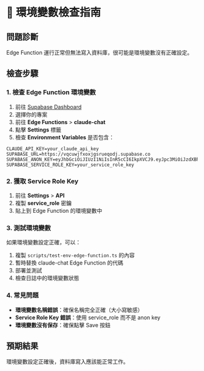 # 🚨 環境變數檢查指南

## 問題診斷
Edge Function 運行正常但無法寫入資料庫，很可能是環境變數沒有正確設定。

## 檢查步驟

### 1. 檢查 Edge Function 環境變數
1. 前往 [Supabase Dashboard](https://supabase.com/dashboard)
2. 選擇你的專案
3. 前往 **Edge Functions** > **claude-chat**
4. 點擊 **Settings** 標籤
5. 檢查 **Environment Variables** 是否包含：

```
CLAUDE_API_KEY=your_claude_api_key
SUPABASE_URL=https://vqcuwjfxoxjgsrueqodj.supabase.co
SUPABASE_ANON_KEY=eyJhbGciOiJIUzI1NiIsInR5cCI6IkpXVCJ9.eyJpc3MiOiJzdXBhYmFzZSIsInJlZiI6InZxY3V3amZ4b3hqZ3NydWVxb2RqIiwicm9sZSI6ImFub24iLCJpYXQiOjE3NTc5MDc0ODUsImV4cCI6MjA3MzQ4MzQ4NX0.PR5LV3ENSwpxYgml6L7PpyerZHAbfQzdC0ny0JVhcBo
SUPABASE_SERVICE_ROLE_KEY=your_service_role_key
```

### 2. 獲取 Service Role Key
1. 前往 **Settings** > **API**
2. 複製 **service_role** 密鑰
3. 貼上到 Edge Function 的環境變數中

### 3. 測試環境變數
如果環境變數設定正確，可以：
1. 複製 `scripts/test-env-edge-function.ts` 的內容
2. 暫時替換 claude-chat Edge Function 的代碼
3. 部署並測試
4. 檢查日誌中的環境變數狀態

### 4. 常見問題
- **環境變數名稱錯誤**：確保名稱完全正確（大小寫敏感）
- **Service Role Key 錯誤**：使用 service_role 而不是 anon key
- **環境變數沒有保存**：確保點擊 Save 按鈕

## 預期結果
環境變數設定正確後，資料庫寫入應該能正常工作。
